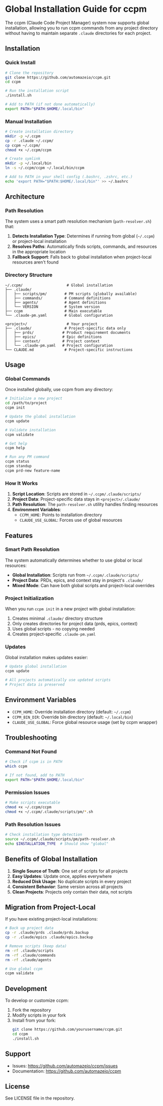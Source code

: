 # Global Installation Guide for ccpm

The ccpm (Claude Code Project Manager) system now supports global installation, allowing you to run ccpm commands from any project directory without having to maintain separate `.claude` directories for each project.

## Installation

### Quick Install

```bash
# Clone the repository
git clone https://github.com/automazeio/ccpm.git
cd ccpm

# Run the installation script
./install.sh

# Add to PATH (if not done automatically)
export PATH="$PATH:$HOME/.local/bin"
```

### Manual Installation

```bash
# Create installation directory
mkdir -p ~/.ccpm
cp -r .claude ~/.ccpm/
cp ccpm ~/.ccpm/
chmod +x ~/.ccpm/ccpm

# Create symlink
mkdir -p ~/.local/bin
ln -s ~/.ccpm/ccpm ~/.local/bin/ccpm

# Add to PATH in your shell config (.bashrc, .zshrc, etc.)
echo 'export PATH="$PATH:$HOME/.local/bin"' >> ~/.bashrc
```

## Architecture

### Path Resolution

The system uses a smart path resolution mechanism (`path-resolver.sh`) that:

1. **Detects Installation Type**: Determines if running from global (`~/.ccpm`) or project-local installation
2. **Resolves Paths**: Automatically finds scripts, commands, and resources in the appropriate location
3. **Fallback Support**: Falls back to global installation when project-local resources aren't found

### Directory Structure

```
~/.ccpm/                    # Global installation
├── .claude/
│   ├── scripts/pm/        # PM scripts (globally available)
│   ├── commands/          # Command definitions
│   ├── agents/            # Agent definitions
│   └── VERSION            # System version
├── ccpm                   # Main executable
└── .claude-pm.yaml        # Global configuration

<project>/                  # Your project
├── .claude/               # Project-specific data only
│   ├── prds/             # Product requirement documents
│   ├── epics/            # Epic definitions
│   ├── context/          # Project context
│   └── .claude-pm.yaml   # Project configuration
└── CLAUDE.md              # Project-specific instructions
```

## Usage

### Global Commands

Once installed globally, use ccpm from any directory:

```bash
# Initialize a new project
cd /path/to/project
ccpm init

# Update the global installation
ccpm update

# Validate installation
ccpm validate

# Get help
ccpm help

# Run any PM command
ccpm status
ccpm standup
ccpm prd-new feature-name
```

### How It Works

1. **Script Location**: Scripts are stored in `~/.ccpm/.claude/scripts/`
2. **Project Data**: Project-specific data stays in `<project>/.claude/`
3. **Path Resolution**: The `path-resolver.sh` utility handles finding resources
4. **Environment Variables**:
   - `CCPM_HOME`: Points to installation directory
   - `CLAUDE_USE_GLOBAL`: Forces use of global resources

## Features

### Smart Path Resolution

The system automatically determines whether to use global or local resources:

- **Global Installation**: Scripts run from `~/.ccpm/.claude/scripts/`
- **Project Data**: PRDs, epics, and context stay in project's `.claude/`
- **Mixed Mode**: Can have both global scripts and project-local overrides

### Project Initialization

When you run `ccpm init` in a new project with global installation:

1. Creates minimal `.claude/` directory structure
2. Only creates directories for project data (prds, epics, context)
3. Uses global scripts - no copying needed
4. Creates project-specific `.claude-pm.yaml`

### Updates

Global installation makes updates easier:

```bash
# Update global installation
ccpm update

# All projects automatically use updated scripts
# Project data is preserved
```

## Environment Variables

- `CCPM_HOME`: Override installation directory (default: `~/.ccpm`)
- `CCPM_BIN_DIR`: Override bin directory (default: `~/.local/bin`)
- `CLAUDE_USE_GLOBAL`: Force global resource usage (set by ccpm wrapper)

## Troubleshooting

### Command Not Found

```bash
# Check if ccpm is in PATH
which ccpm

# If not found, add to PATH
export PATH="$PATH:$HOME/.local/bin"
```

### Permission Issues

```bash
# Make scripts executable
chmod +x ~/.ccpm/ccpm
chmod +x ~/.ccpm/.claude/scripts/pm/*.sh
```

### Path Resolution Issues

```bash
# Check installation type detection
source ~/.ccpm/.claude/scripts/pm/path-resolver.sh
echo $INSTALLATION_TYPE  # Should show "global"
```

## Benefits of Global Installation

1. **Single Source of Truth**: One set of scripts for all projects
2. **Easy Updates**: Update once, applies everywhere
3. **Reduced Disk Usage**: No duplicate scripts in every project
4. **Consistent Behavior**: Same version across all projects
5. **Clean Projects**: Projects only contain their data, not scripts

## Migration from Project-Local

If you have existing project-local installations:

```bash
# Back up project data
cp -r .claude/prds .claude/prds.backup
cp -r .claude/epics .claude/epics.backup

# Remove scripts (keep data)
rm -rf .claude/scripts
rm -rf .claude/commands
rm -rf .claude/agents

# Use global ccpm
ccpm validate
```

## Development

To develop or customize ccpm:

1. Fork the repository
2. Modify scripts in your fork
3. Install from your fork:
   ```bash
   git clone https://github.com/yourusername/ccpm.git
   cd ccpm
   ./install.sh
   ```

## Support

- Issues: https://github.com/automazeio/ccpm/issues
- Documentation: https://github.com/automazeio/ccpm

## License

See LICENSE file in the repository.